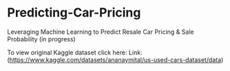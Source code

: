 # Predicting-Car-Pricing
Leveraging Machine Learning to Predict Resale Car Pricing & Sale Probability (in progress)

To view original Kaggle dataset click here: Link: (https://www.kaggle.com/datasets/ananaymital/us-used-cars-dataset/data)
